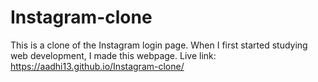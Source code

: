 # Instagram-clone
This is a clone of the Instagram login page. When I first started studying web development, I made this webpage.
Live link: https://aadhi13.github.io/Instagram-clone/
